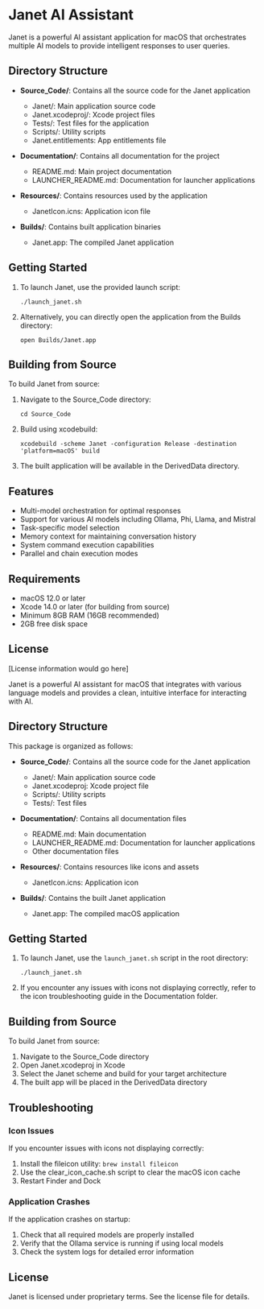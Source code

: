 # Janet AI Assistant

Janet is a powerful AI assistant application for macOS that orchestrates multiple AI models to provide intelligent responses to user queries.

## Directory Structure

- **Source_Code/**: Contains all the source code for the Janet application
  - Janet/: Main application source code
  - Janet.xcodeproj/: Xcode project files
  - Tests/: Test files for the application
  - Scripts/: Utility scripts
  - Janet.entitlements: App entitlements file

- **Documentation/**: Contains all documentation for the project
  - README.md: Main project documentation
  - LAUNCHER_README.md: Documentation for launcher applications

- **Resources/**: Contains resources used by the application
  - JanetIcon.icns: Application icon file

- **Builds/**: Contains built application binaries
  - Janet.app: The compiled Janet application

## Getting Started

1. To launch Janet, use the provided launch script:
   ```
   ./launch_janet.sh
   ```

2. Alternatively, you can directly open the application from the Builds directory:
   ```
   open Builds/Janet.app
   ```

## Building from Source

To build Janet from source:

1. Navigate to the Source_Code directory:
   ```
   cd Source_Code
   ```

2. Build using xcodebuild:
   ```
   xcodebuild -scheme Janet -configuration Release -destination 'platform=macOS' build
   ```

3. The built application will be available in the DerivedData directory.

## Features

- Multi-model orchestration for optimal responses
- Support for various AI models including Ollama, Phi, Llama, and Mistral
- Task-specific model selection
- Memory context for maintaining conversation history
- System command execution capabilities
- Parallel and chain execution modes

## Requirements

- macOS 12.0 or later
- Xcode 14.0 or later (for building from source)
- Minimum 8GB RAM (16GB recommended)
- 2GB free disk space

## License

[License information would go here]

Janet is a powerful AI assistant for macOS that integrates with various language models and provides a clean, intuitive interface for interacting with AI.

## Directory Structure

This package is organized as follows:

- **Source_Code/**: Contains all the source code for the Janet application
  - Janet/: Main application source code
  - Janet.xcodeproj: Xcode project file
  - Scripts/: Utility scripts
  - Tests/: Test files

- **Documentation/**: Contains all documentation files
  - README.md: Main documentation
  - LAUNCHER_README.md: Documentation for launcher applications
  - Other documentation files

- **Resources/**: Contains resources like icons and assets
  - JanetIcon.icns: Application icon

- **Builds/**: Contains the built Janet application
  - Janet.app: The compiled macOS application

## Getting Started

1. To launch Janet, use the `launch_janet.sh` script in the root directory:
   ```
   ./launch_janet.sh
   ```

2. If you encounter any issues with icons not displaying correctly, refer to the icon troubleshooting guide in the Documentation folder.

## Building from Source

To build Janet from source:

1. Navigate to the Source_Code directory
2. Open Janet.xcodeproj in Xcode
3. Select the Janet scheme and build for your target architecture
4. The built app will be placed in the DerivedData directory

## Troubleshooting

### Icon Issues

If you encounter issues with icons not displaying correctly:

1. Install the fileicon utility: `brew install fileicon`
2. Use the clear_icon_cache.sh script to clear the macOS icon cache
3. Restart Finder and Dock

### Application Crashes

If the application crashes on startup:

1. Check that all required models are properly installed
2. Verify that the Ollama service is running if using local models
3. Check the system logs for detailed error information

## License

Janet is licensed under proprietary terms. See the license file for details.
